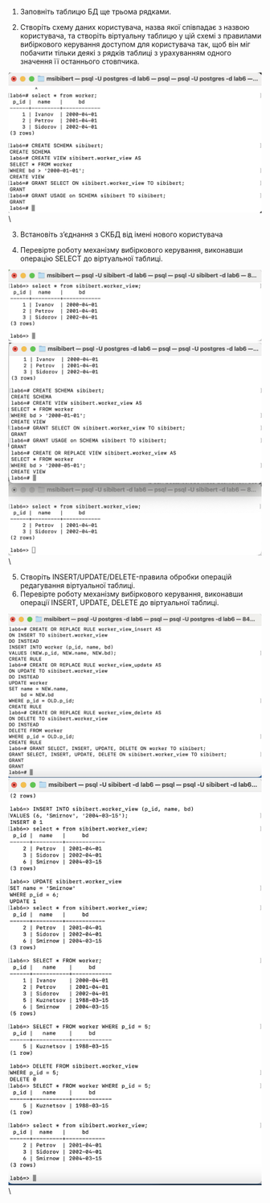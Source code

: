 1. Заповніть таблицю БД ще трьома рядками.

2. Створіть схему даних користувача, назва якої співпадає з назвою користувача, та
створіть віртуальну таблицю у цій схемі з правилами вибіркового керування доступом для
користувача так, щоб він міг побачити тільки деякі з рядків таблиці з урахуванням одного
значення її останнього стовпчика.

![*Команди від імені адміна*](images/9.png)\

3. Встановіть з’єднання з СКБД від імені нового користувача

4. Перевірте роботу механізму вибіркового керування, виконавши операцію SELECT
до віртуальної таблиці.

![*Команди від імені sibibert*](images/10.png)\
![*Команди від імені sibibert*](images/11.png)\


5. Створіть INSERT/UPDATE/DELETE-правила обробки операцій редагування
віртуальної таблиці.
6. Перевірте роботу механізму вибіркового керування, виконавши операції INSERT,
UPDATE, DELETE до віртуальної таблиці.

![*Команди від імені admin*](images/12.png)\
![*Команди від імені sibibert*](images/13.png)\